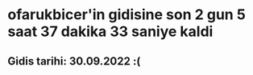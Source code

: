 # ofarukbicer'in gidisine son 2 gun 5 saat 37 dakika 33 saniye kaldi

## Gidis tarihi: 30.09.2022 :(